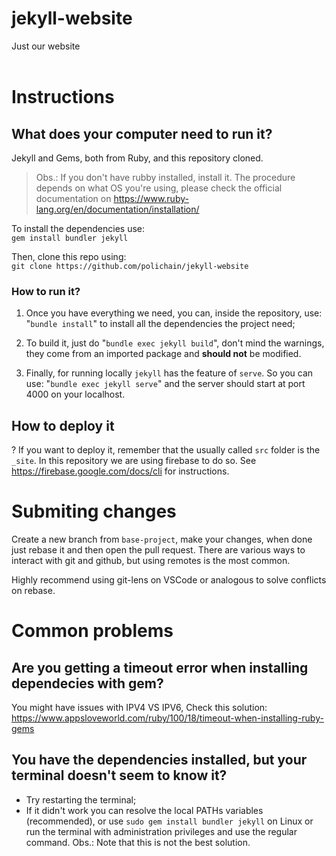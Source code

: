 # jekyll-website
Just our website
<br>
<br>

# Instructions
## What does your computer need to run it?

Jekyll and Gems, both from Ruby, and this repository cloned.

> Obs.: If you don't have rubby installed, install it. The procedure depends on what OS you're using, please check the official documentation on https://www.ruby-lang.org/en/documentation/installation/ <br> 

To install the dependencies use:  <br>
```gem install bundler jekyll```

Then, clone this repo using: <br>
```git clone https://github.com/polichain/jekyll-website```

### How to run it?

1. Once you have everything we need, you can, inside the repository, use: "```bundle install```" to install all the dependencies the project need;

2. To build it, just do "```bundle exec jekyll build```", don't mind the warnings, they come from an imported package and **should not** be modified.

3. Finally, for running locally ```jekyll``` has the feature of ```serve```. So you can use: "```bundle exec jekyll serve```" and the server should start at port 4000 on your localhost.

## How to deploy it
?
If you want to deploy it, remember that the usually called ```src``` folder is the ```_site```. In this repository we are using firebase to do so. See https://firebase.google.com/docs/cli for instructions.

# Submiting changes
Create a new branch from ```base-project```, make your changes, when done just rebase it and then open the pull request. There are various ways to interact with git and github, but using remotes is the most common. 

Highly recommend using git-lens on VSCode or analogous to solve conflicts on rebase.

# Common problems

## Are you getting a timeout error when installing dependecies with gem?
You might have issues with IPV4 VS IPV6, Check this solution:
https://www.appsloveworld.com/ruby/100/18/timeout-when-installing-ruby-gems

## You have the dependencies installed, but your terminal doesn't seem to know it?
- Try restarting the terminal;
- If it didn't work you can resolve the local PATHs variables (recommended), or use ```sudo gem install bundler jekyll``` on Linux or run the terminal with administration privileges and use the regular command. Obs.: Note that this is not the best solution.
